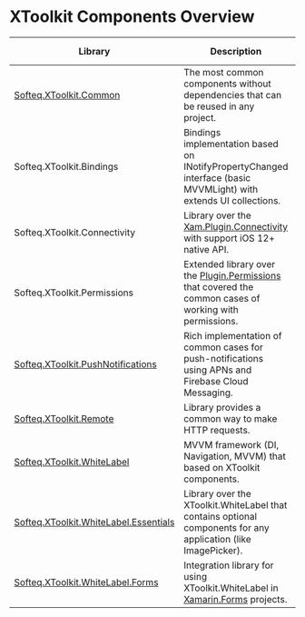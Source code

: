 # XToolkit Components Overview

Library | Description | Supported platforms
------- | ----------- | --------------------
[Softeq.XToolkit.Common](common.md) | The most common components without dependencies that can be reused in any project. | Core, Android, iOS
Softeq.XToolkit.Bindings | Bindings implementation based on INotifyPropertyChanged interface (basic MVVMLight) with extends UI collections. | Core, Android, iOS
Softeq.XToolkit.Connectivity |  Library over the [Xam.Plugin.Connectivity](https://github.com/jamesmontemagno/ConnectivityPlugin) with support iOS 12+ native API.  | Core, iOS
Softeq.XToolkit.Permissions | Extended library over the [Plugin.Permissions](https://github.com/jamesmontemagno/PermissionsPlugin) that covered the common cases of working with permissions. | Core, Android, iOS
[Softeq.XToolkit.PushNotifications](push-notifications.md) | Rich implementation of common cases for push-notifications using APNs and Firebase Cloud Messaging. | Core, Android, iOS
[Softeq.XToolkit.Remote](remote.md) | Library provides a common way to make HTTP requests. | Core
[Softeq.XToolkit.WhiteLabel](whitelabel.md) | MVVM framework (DI, Navigation, MVVM) that based on XToolkit components. | Core, Android, iOS
[Softeq.XToolkit.WhiteLabel.Essentials](whitelabel/essentials.md) | Library over the XToolkit.WhiteLabel that contains optional components for any application (like ImagePicker). | Core, Android, iOS
[Softeq.XToolkit.WhiteLabel.Forms](whitelabel/forms.md) | Integration library for using XToolkit.WhiteLabel in [Xamarin.Forms](https://github.com/xamarin/Xamarin.Forms) projects. | Core
